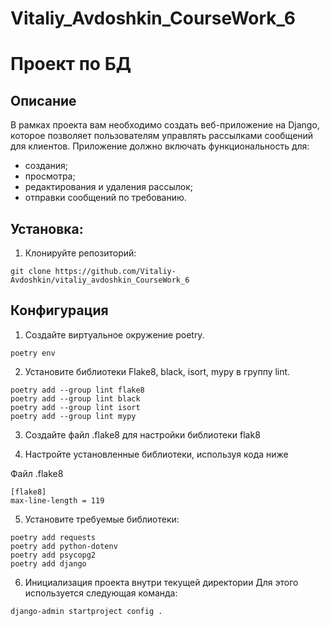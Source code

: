 # Vitaliy_Avdoshkin_CourseWork_6

# Проект по БД

## Описание

В рамках проекта вам необходимо создать веб-приложение на Django,
которое позволяет пользователям управлять рассылками сообщений для клиентов.
Приложение должно включать функциональность для:
- создания;
- просмотра;
- редактирования и удаления рассылок;
- отправки сообщений по требованию.

## Установка:

1. Клонируйте репозиторий:

```
git clone https://github.com/Vitaliy-Avdoshkin/vitaliy_avdoshkin_CourseWork_6
```
## Конфигурация
1. Создайте виртуальное окружение poetry.

```
poetry env
```

2. Установите библиотеки Flake8, black, isort, mypy в группу lint.

```commandline
poetry add --group lint flake8
poetry add --group lint black
poetry add --group lint isort
poetry add --group lint mypy
```

3. Создайте файл .flake8 для настройки библиотеки flak8


4. Настройте установленные библиотеки, используя кода ниже

Файл .flake8

```
[flake8]
max-line-length = 119
```

5. Установите требуемые библиотеки:
````commandline
poetry add requests
poetry add python-dotenv
poetry add psycopg2
poetry add django
````

6. Инициализация проекта внутри текущей директории
Для этого используется следующая команда:
````
django-admin startproject config .
````

